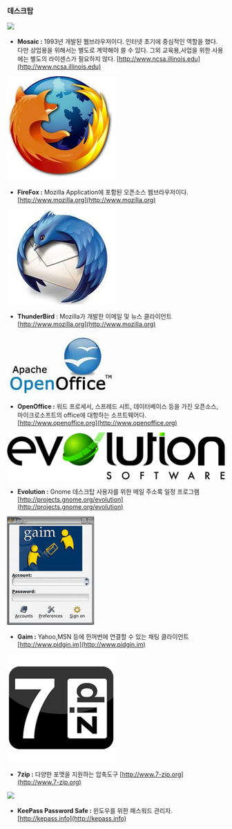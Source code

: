### 데스크탑

![](/assets/mosaic.jpg)

* **Mosaic :** 1993년 개발된 웹브라우저이다. 인터넷 초기에 중심적인 역할을 했다. 다만 상업용을 위해서는 별도로 계약해야 쓸 수 있다. 그외 교육용,사업을 위한 사용에는 별도의 라이센스가 필요하지 않다. [http://www.ncsa.illinois.edu](http://www.ncsa.illinois.edu)

![](/assets/firefox.jpg)

* **FireFox :** Mozilla Application에 포함된 오픈소스 웹브라우저이다. [http://www.mozilla.org](http://www.mozilla.org)

![](/assets/thunderbird.jpg)

* **ThunderBird** : Mozilla가 개발한 이메일 및 뉴스 클라이언트 [http://www.mozilla.org](http://www.mozilla.org)

![](/assets/openoffice.jpg)

* **OpenOffice :** 워드 프로세서, 스프레드 시트, 데이터베이스 등을 가진 오픈소스, 마이크로소프트의 office에 대항하는 소프트웨어다. [http://www.openoffice.org](http://www.openoffice.org)

![](/assets/evolution.png)

* **Evolution :** Gnome 데스크탑 사용자를 위한 메일 주소록 일정 프로그램 [http://projects.gnome.org/evolution](http://projects.gnome.org/evolution)

![](/assets/gaim.gif)

* **Gaim :** Yahoo,MSN 등에 한꺼번에 연결할 수 있는 채팅 클라이언트 [http://www.pidgin.im](http://www.pidgin.im)

![](/assets/7zip.png)

* **7zip :** 다양한 포맷을 지원하는 압축도구 [http://www.7-zip.org](http://www.7-zip.org)

![](/assets/keepass.png)

* **KeePass Password Safe :** 윈도우를 위한 패스워드 관리자. [http://kepass.info](http://kepass.info)



